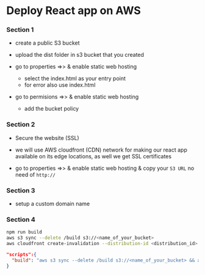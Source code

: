 # Deploy React app on AWS

### Section 1

- create a public S3 bucket

- upload the dist folder in s3 bucket that you created

- go to properties =>> & enable static web hosting

  - select the index.html as your entry point
  - for error also use index.html

- go to permisions =>> & enable static web hosting
  - add the bucket policy

### Section 2

- Secure the website (SSL)

- we will use AWS cloudfront (CDN) network for making our react app available on its edge locations, as well we get SSL certificates

- go to properties =>> & enable static web hosting & copy your `S3 URL` no need of `http://`

### Section 3

- setup a custom domain name

### Section 4

```bash
npm run build
aws s3 sync --delete /build s3://<name_of_your_bucket>
aws cloudfront create-invalidation --distribution-id <distribution_id> --paths "/*"
```

```json
"scripts":{
  "build": "aws s3 sync --delete /build s3://<name_of_your_bucket> && aws cloudfront create-invalidation --distribution-id <distribution_id> --paths \"/*\""
}
```
